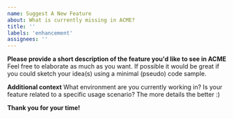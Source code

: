 ```yaml
---
name: Suggest A New Feature
about: What is currently missing in ACME?
title: ''
labels: 'enhancement'
assignees: ''
---
```

<!--
Copyright (c) 2025 Ernst Strüngmann Institute (ESI) for Neuroscience
in Cooperation with Max Planck Society
SPDX-License-Identifier: CC-BY-NC-SA-1.0
-->

**Please provide a short description of the feature you'd like to see in ACME**
Feel free to elaborate as much as you want. If possible it would be great
if you could sketch your idea(s) using a minimal (pseudo) code sample.

**Additional context**
What environment are you currently working in? Is your feature related to
a specific usage scenario? The more details the better :)

**Thank you for your time!**

